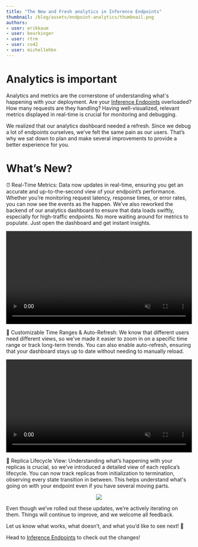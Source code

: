 ```yaml
---
title: "The New and Fresh analytics in Inference Endpoints"
thumbnail: /blog/assets/endpoint-analytics/thumbnail.png
authors:
- user: erikkaum
- user: beurkinger
- user: rtrm
- user: co42
- user: michellehbn
---
```


# Analytics is important

Analytics and metrics are the cornerstone of understanding what's happening with your deployment. Are your [Inference Endpoints](https://endpoints.huggingface.co) overloaded? How many requests are they handling? Having well-visualized, relevant metrics displayed in real-time is crucial for monitoring and debugging.

We realized that our analytics dashboard needed a refresh. Since we debug a lot of endpoints ourselves, we’ve felt the same pain as our users. That’s why we sat down to plan and make several improvements to provide a better experience for you.

# What’s New?

⏰ Real-Time Metrics: Data now updates in real-time, ensuring you get an accurate and up-to-the-second view of your endpoint’s performance. Whether you’re monitoring request latency, response times, or error rates, you can now see the events as the happen. We’ve also reworked the backend of our analytics dashboard to ensure that data loads swiftly, especially for high-traffic endpoints. No more waiting around for metrics to populate. Just open the dashboard and get instant insights.

<p align="center">
  <video width="100%" autoplay loop muted playsinline>
    <source src="https://huggingface.co/datasets/huggingface/documentation-images/resolve/main/blog/endpoint-analytics/send_request.mp4" type="video/mp4">
    Your browser does not support the video tag.
  </video>
</p>

🔬 Customizable Time Ranges & Auto-Refresh: We know that different users need different views, so we’ve made it easier to zoom in on a specific time range or track long-term trends. You can also enable auto-refresh, ensuring that your dashboard stays up to date without needing to manually reload.

<p align="center">
  <video width="100%" autoplay loop muted playsinline>
    <source src="https://huggingface.co/datasets/huggingface/documentation-images/resolve/main/blog/endpoint-analytics/custom_time_zoom.mp4" type="video/mp4">
    Your browser does not support the video tag.
  </video>
</p>

🔄 Replica Lifecycle View: Understanding what’s happening with your replicas is crucial, so we’ve introduced a detailed view of each replica’s lifecycle. You can now track replicas from initialization to termination, observing every state transition in between. This helps understand what's going on with your endpoint even if you have several moving parts.

<p align="center">
  <img src="https://huggingface.co/datasets/huggingface/documentation-images/resolve/main/blog/endpoint-analytics/replica_status.png"><br>
</p>

Even though we’ve rolled out these updates, we’re actively iterating on them. Things will continue to improve, and we welcome all feedback.

Let us know what works, what doesn’t, and what you’d like to see next! 🙌

Head to [Inference Endpoints](https://endpoints.huggingface.co) to check out the changes!